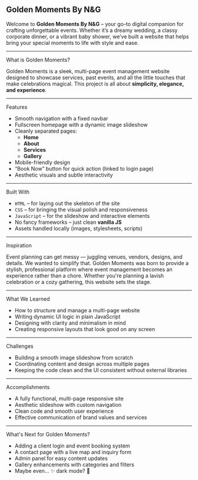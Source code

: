 ## Golden Moments By N&G

Welcome to **Golden Moments By N&G** – your go-to digital companion for crafting unforgettable events. Whether it’s a dreamy wedding, a classy corporate dinner, or a vibrant baby shower, we’ve built a website that helps bring your special moments to life with style and ease.

---

What is Golden Moments?

Golden Moments is a sleek, multi-page event management website designed to showcase services, past events, and all the little touches that make celebrations magical. This project is all about **simplicity, elegance, and experience**.

---

Features

- Smooth navigation with a fixed navbar
- Fullscreen homepage with a dynamic image slideshow
- Cleanly separated pages:
  - **Home**
  - **About**
  - **Services**
  - **Gallery**
- Mobile-friendly design
- “Book Now” button for quick action (linked to login page)
- Aesthetic visuals and subtle interactivity

---

Built With

- `HTML` – for laying out the skeleton of the site  
- `CSS` – for bringing the visual polish and responsiveness  
- `JavaScript` – for the slideshow and interactive elements  
- No fancy frameworks – just clean **vanilla JS**  
- Assets handled locally (images, stylesheets, scripts)

---

Inspiration

Event planning can get messy — juggling venues, vendors, designs, and details. We wanted to simplify that. Golden Moments was born to provide a stylish, professional platform where event management becomes an experience rather than a chore. Whether you're planning a lavish celebration or a cozy gathering, this website sets the stage.

---

What We Learned

- How to structure and manage a multi-page website
- Writing dynamic UI logic in plain JavaScript
- Designing with clarity and minimalism in mind
- Creating responsive layouts that look good on any screen

---

Challenges

- Building a smooth image slideshow from scratch
- Coordinating content and design across multiple pages
- Keeping the code clean and the UI consistent without external libraries

---

Accomplishments

- A fully functional, multi-page responsive site
- Aesthetic slideshow with custom navigation
- Clean code and smooth user experience
- Effective communication of brand values and services

---

What's Next for Golden Moments?

- Adding a client login and event booking system  
- A contact page with a live map and inquiry form  
- Admin panel for easy content updates  
- Gallery enhancements with categories and filters  
- Maybe even... ✨ dark mode? 👀

